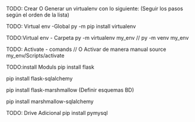 TODO: Crear O Generar un virtualenv con lo siguiente: (Seguir los pasos según el orden de la lista)

TODO: Virtual env -Global
py -m pip install virtualenv

TODO:Virtual env - Carpeta
py -m virtualenv my_env // py -m venv my_env

TODO: Activate - comands // O Activar de manera manual
source my_env/Scripts/activate

TODO:install Moduls
pip install flask

pip install flask-sqlalchemy

pip install flask-marshmallow  (Definir esquemas BD)

pip install marshmallow-sqlalchemy

TODO: Drive Adicional
pip install pymysql